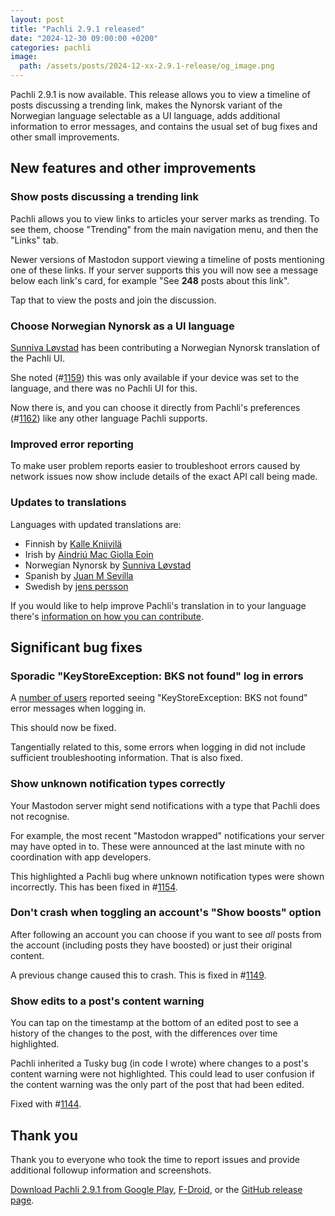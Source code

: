 ```yaml
---
layout: post
title: "Pachli 2.9.1 released"
date: "2024-12-30 09:00:00 +0200"
categories: pachli
image:
  path: /assets/posts/2024-12-xx-2.9.1-release/og_image.png
---
```

Pachli 2.9.1 is now available. This release allows you to view a timeline of posts discussing a trending link, makes the Nynorsk variant of the Norwegian language selectable as a UI language, adds additional information to error messages, and contains the usual set of bug fixes and other small improvements.

<!--more-->

## New features and other improvements

### Show posts discussing a trending link

Pachli allows you to view links to articles your server marks as trending. To see them, choose "Trending" from the main navigation menu, and then the "Links" tab.

Newer versions of Mastodon support viewing a timeline of posts mentioning one of these links. If your server supports this you will now see a message below each link's card, for example "See **248** posts about this link".

Tap that to view the posts and join the discussion.

### Choose Norwegian Nynorsk as a UI language

[Sunniva Løvstad](https://sunniva.garden/en) has been contributing a Norwegian Nynorsk translation of the Pachli UI.

She noted (#[1159](https://github.com/pachli/pachli-android/issues/1159)) this was only available if your device was set to the language, and there was no Pachli UI for this.

Now there is, and you can choose it directly from Pachli's preferences (#[1162](https://github.com/pachli/pachli-android/pull/1162)) like any other language Pachli supports.

### Improved error reporting

To make user problem reports easier to troubleshoot errors caused by network issues now show include details of the exact API call being made.

### Updates to translations

Languages with updated translations are:

- Finnish by [Kalle Kniivilä](https://github.com/pachli/pachli-android/commits?author=kalle.kniivila@gmail.com)
- Irish by [Aindriú Mac Giolla Eoin](https://github.com/pachli/pachli-android/commits?author=aindriu80@gmail.com)
- Norwegian Nynorsk by [Sunniva Løvstad](https://github.com/pachli/pachli-android/commits?author=schildkroteskoldpadda@gmail.com)
- Spanish by [Juan M Sevilla](https://github.com/pachli/pachli-android/commits?author=jumase@disroot.org)
- Swedish by [jens persson](https://github.com/pachli/pachli-android/commits?author=jens@persson.cx)

If you would like to help improve Pachli's translation in to your language there's [information on how you can contribute](https://github.com/pachli/pachli-android/blob/main/docs/contributing/translate.md).

## Significant bug fixes

### Sporadic "KeyStoreException: BKS not found" log in errors

A [number of users](https://github.com/pachli/pachli-android/issues/1143) reported seeing "KeyStoreException: BKS not found" error messages when logging in.

This should now be fixed.

Tangentially related to this, some errors when logging in did not include sufficient troubleshooting information. That is also fixed.

### Show unknown notification types correctly

Your Mastodon server might send notifications with a type that Pachli does not recognise.

For example, the most recent "Mastodon wrapped" notifications your server may have opted in to. These were announced at the last minute with no coordination with app developers.

This highlighted a Pachli bug where unknown notification types were shown incorrectly. This has been fixed in #[1154](https://github.com/pachli/pachli-android/pull/1154).

### Don't crash when toggling an account's "Show boosts" option

After following an account you can choose if you want to see *all* posts from the account (including posts they have boosted) or just their original content.

A previous change caused this to crash. This is fixed in #[1149](https://github.com/pachli/pachli-android/pull/1149).

### Show edits to a post's content warning

You can tap on the timestamp at the bottom of an edited post to see a history of the changes to the post, with the differences over time highlighted.

Pachli inherited a Tusky bug (in code I wrote) where changes to a post's content warning were not highlighted. This could lead to user confusion if the content warning was the only part of the post that had been edited.

Fixed with #[1144](https://github.com/pachli/pachli-android/pull/1144).

## Thank you

Thank you to everyone who took the time to report issues and provide additional followup information and screenshots.

[Download Pachli 2.9.1 from Google Play](https://play.google.com/store/apps/details?id=app.pachli), [F-Droid](https://f-droid.org/en/packages/app.pachli/), or the [GitHub release page](https://github.com/pachli/pachli-android/releases/tag/v2.9.1).